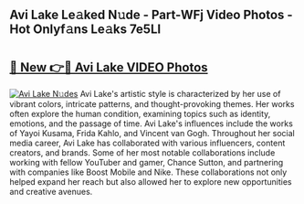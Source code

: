 ## Avi Lake Le𝚊ked N𝚞de - Part-WFj Video Photos - Hot Onlyf𝚊ns Le𝚊ks 7e5LI

# <h2><a href="http://ab29162.deff.icu/?id=Avi+Lake">🔗 New 👉🔴 Avi Lake VIDEO Photos</a></h2>

[![Avi Lake N𝚞des](https://i.imgur.com/rIISA9y.gif)](http://ab29162.deff.icu/?id=Avi+Lake)
Avi Lake's artistic style is characterized by her use of vibrant colors, intricate patterns, and thought-provoking themes. Her works often explore the human condition, examining topics such as identity, emotions, and the passage of time. Avi Lake's influences include the works of Yayoi Kusama, Frida Kahlo, and Vincent van Gogh. Throughout her social media career, Avi Lake has collaborated with various influencers, content creators, and brands. Some of her most notable collaborations include working with fellow YouTuber and gamer, Chance Sutton, and partnering with companies like Boost Mobile and Nike. These collaborations not only helped expand her reach but also allowed her to explore new opportunities and creative avenues.
